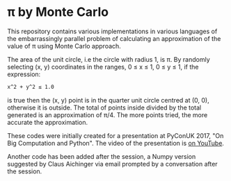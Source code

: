 # π by Monte Carlo

This repository contains various implementations in various languages of the embarrassingly parallel problem
of calculating an approximation of the value of π using Monte Carlo approach.

The area of the unit circle, i.e the circle with radius 1, is π. By randomly selecting (x, y) coordinates in
the ranges, 0 ≤ x ≤ 1, 0 ≤ y ≤ 1, if the expression:
```tex
x^2 + y^2 ≤ 1.0
```
is true then the (x, y) point is in the quarter unit circle centred at (0, 0), otherwise it is
outside. The total of points inside divided by the total generated is an approximation of π/4.
The more points tried, the more accurate the approximation.

These codes were initially created for a presentation at PyConUK 2017, "On Big Computation and Python". The
video of the presentation is [on YouTube](https://www.youtube.com/watch?v=Gr6XBaGwetY).

Another code has been added after the session, a Numpy version suggested by Claus Aichinger via email
prompted by a conversation after the session.
